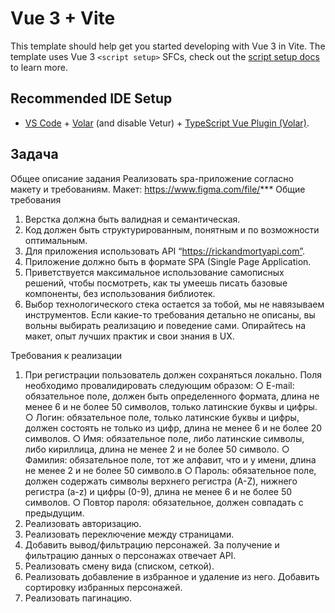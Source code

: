 # Vue 3 + Vite

This template should help get you started developing with Vue 3 in Vite. The template uses Vue 3 `<script setup>` SFCs, check out the [script setup docs](https://v3.vuejs.org/api/sfc-script-setup.html#sfc-script-setup) to learn more.

## Recommended IDE Setup

- [VS Code](https://code.visualstudio.com/) + [Volar](https://marketplace.visualstudio.com/items?itemName=Vue.volar) (and disable Vetur) + [TypeScript Vue Plugin (Volar)](https://marketplace.visualstudio.com/items?itemName=Vue.vscode-typescript-vue-plugin).

## Задача

Общее описание задания
Реализовать spa-приложение согласно макету и требованиям.
Макет:
https://www.figma.com/file/***
Общие требования
1. Верстка должна быть валидная и семантическая.
2. Код должен быть структурированным, понятным и по возможности оптимальным.
3. Для приложения использовать API “https://rickandmortyapi.com”.
4. Приложение должно быть в формате SPA (Single Page Application.
5. Приветствуется максимальное использование самописных решений, чтобы посмотреть, как ты умеешь писать базовые компоненты, без использования библиотек.
6. Выбор технологического стека остается за тобой, мы не навязываем инструментов.
Если какие-то требования детально не описаны, вы вольны выбирать реализацию и
поведение сами. Опирайтесь на макет, опыт лучших практик и свои знания в UX.

Требования к реализации
1. При регистрации пользователь должен сохраняться локально. Поля необходимо провалидировать следующим образом:
○ E-mail: обязательное поле, должен быть определенного формата,
длина не менее 6 и не более 50 символов, только латинские буквы
и цифры.
○ Логин: обязательное поле, только латинские буквы и цифры,
должен состоять не только из цифр, длина не менее 6 и не более
20 символов.
○ Имя: обязательное поле, либо латинские символы, либо
кириллица, длина не менее 2 и не более 50 символо.
○ Фамилия: обязательное поле, тот же алфавит, что и у имени, длина
не менее 2 и не более 50 символо.в
○ Пароль: обязательное поле, должен содержать символы верхнего
регистра (A-Z), нижнего регистра (a-z) и цифры (0-9), длина не
менее 6 и не более 50 символов.
○ Повтор пароля: обязательное, должен совпадать с предыдущим.
2. Реализовать авторизацию.
3. Реализовать переключение между страницами.
4. Добавить вывод/фильтрацию персонажей. За получение и
фильтрацию данных о персонажах отвечает API.
5. Реализовать смену вида (списком, сеткой).
6. Реализовать добавление в избранное и удаление из него. Добавить
сортировку избранных персонажей.
7. Реализовать пагинацию.
